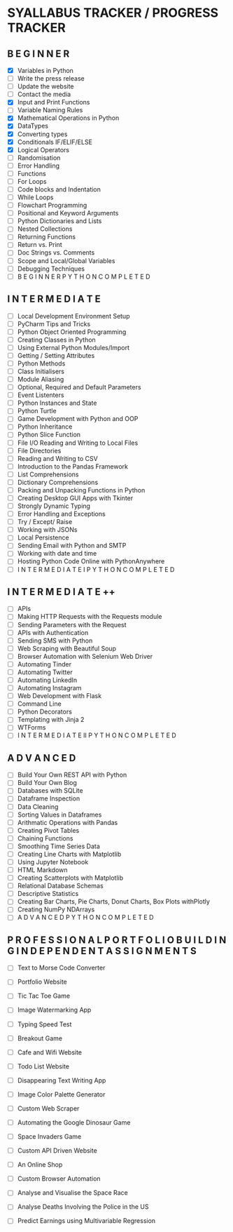 # SYALLABUS TRACKER / PROGRESS TRACKER

## B E G I N N E R

- [X] Variables in Python
- [ ] Write the press release
- [ ] Update the website
- [ ] Contact the media
- [X] Input and Print Functions
- [ ] Variable Naming Rules
- [X] Mathematical Operations in Python
- [X] DataTypes
- [X] Converting types
- [X] Conditionals IF/ELIF/ELSE
- [X] Logical Operators
- [ ] Randomisation
- [ ] Error Handling
- [ ] Functions
- [ ] For Loops
- [ ] Code blocks and Indentation
- [ ] While Loops
- [ ] Flowchart Programming
- [ ] Positional and Keyword Arguments
- [ ] Python Dictionaries and Lists
- [ ] Nested Collections
- [ ] Returning Functions
- [ ] Return vs. Print
- [ ] Doc Strings vs. Comments
- [ ] Scope and Local/Global Variables
- [ ] Debugging Techniques
- [ ] B E G I N N E R   P Y T H O N   C O M P L E T E D

## I N T E R M E D I A T E 

- [ ] Local Development Environment Setup 
- [ ] PyCharm Tips and Tricks
- [ ] Python Object Oriented Programming
- [ ] Creating Classes in Python
- [ ] Using External Python Modules/Import
- [ ] Getting / Setting Attributes
- [ ] Python Methods
- [ ] Class Initialisers
- [ ] Module Aliasing
- [ ] Optional, Required and Default Parameters
- [ ] Event Listenters
- [ ] Python Instances and State
- [ ] Python Turtle
- [ ] Game Development with Python and OOP
- [ ] Python Inheritance
- [ ] Python Slice Function
- [ ] File I/O Reading and Writing to Local Files
- [ ] File Directories
- [ ] Reading and Writing to CSV 
- [ ] Introduction to the Pandas Framework
- [ ] List Comprehensions
- [ ] Dictionary Comprehensions
- [ ] Packing and Unpacking Functions in Python
- [ ] Creating Desktop GUI Apps with Tkinter
- [ ] Strongly Dynamic Typing
- [ ] Error Handling and Exceptions
- [ ] Try / Except/ Raise
- [ ] Working with JSONs
- [ ] Local Persistence
- [ ] Sending Email with Python and SMTP
- [ ] Working with date and time
- [ ] Hosting Python Code Online with PythonAnywhere
- [ ] I N T E R M E D I A T E  I   P Y T H O N   C O M P L E T E D

## I N T E R M E D I A T E  ++

- [ ] APIs
- [ ] Making HTTP Requests with the Requests module
- [ ] Sending Parameters with the Request
- [ ] APIs with Authentication
- [ ] Sending SMS with Python
- [ ] Web Scraping with Beautiful Soup
- [ ] Browser Automation with Selenium Web Driver
- [ ] Automating Tinder
- [ ] Automating Twitter
- [ ] Automating LinkedIn
- [ ] Automating Instagram
- [ ] Web Development with Flask
- [ ] Command Line
- [ ] Python Decorators
- [ ] Templating with Jinja 2
- [ ] WTForms
- [ ] I N T E R M E D I A T E  II  P Y T H O N   C O M P L E T E D

## A D V A N C E D

- [ ] Build Your Own REST API with Python
- [ ] Build Your Own Blog
- [ ] Databases with SQLite
- [ ] Dataframe Inspection
- [ ] Data Cleaning
- [ ] Sorting Values in Dataframes
- [ ] Arithmatic Operations with Pandas
- [ ] Creating Pivot Tables
- [ ] Chaining Functions
- [ ] Smoothing Time Series Data
- [ ] Creating Line Charts with Matplotlib
- [ ] Using Jupyter Notebook
- [ ] HTML Markdown
- [ ] Creating Scatterplots with Matplotlib
- [ ] Relational Database Schemas
- [ ] Descriptive Statistics
- [ ] Creating Bar Charts, Pie Charts, Donut Charts, Box Plots withPlotly
- [ ] Creating NumPy NDArrays
- [ ] A D V A N C E D   P Y T H O N   C O M P L E T E D

## P R O F E S S I O N A L   P O R T F O L I O  B U I L D I N G   I N D E P E N D E N T  A S S I G N M E N T S 

- [ ] Text to Morse Code Converter
- [ ] Portfolio Website
- [ ] Tic Tac Toe Game
- [ ] Image Watermarking App
- [ ] Typing Speed Test
- [ ] Breakout Game
- [ ] Cafe and Wifi Website
- [ ] Todo List Website
- [ ] Disappearing Text Writing App
- [ ] Image Color Palette Generator
- [ ] Custom Web Scraper
- [ ] Automating the Google Dinosaur Game
- [ ] Space Invaders Game
- [ ] Custom API Driven Website
- [ ] An Online Shop
- [ ] Custom Browser Automation
- [ ] Analyse and Visualise the Space Race
- [ ] Analyse Deaths Involving the Police in the US
- [ ] Predict Earnings using Multivariable Regression

